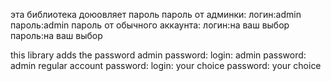 эта библиотека доюовляет пароль 
пароль от админки:
логин:admin
пароль:admin
пароль от обычного аккаунта:
логин:на ваш выбор
пароль:на ваш выбор 


this library adds the password
admin password:
login: admin
password: admin
regular account password:
login: your choice
password: your choice
